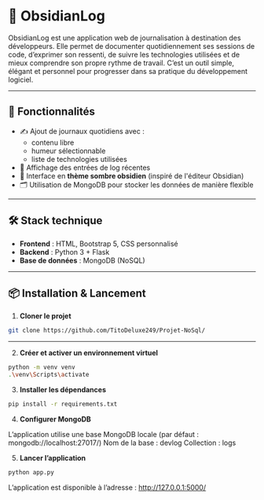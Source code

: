# 💎 ObsidianLog

ObsidianLog est une application web de journalisation à destination des développeurs. Elle permet de documenter quotidiennement ses sessions de code, d’exprimer son ressenti, de suivre les technologies utilisées et de mieux comprendre son propre rythme de travail. C’est un outil simple, élégant et personnel pour progresser dans sa pratique du développement logiciel.

---

## 🚀 Fonctionnalités

- ✍️ Ajout de journaux quotidiens avec :
  - contenu libre
  - humeur sélectionnable
  - liste de technologies utilisées
- 📅 Affichage des entrées de log récentes
- 🎨 Interface en **thème sombre obsidien** (inspiré de l'éditeur Obsidian)
- 🗂️ Utilisation de MongoDB pour stocker les données de manière flexible

---

## 🛠️ Stack technique

- **Frontend** : HTML, Bootstrap 5, CSS personnalisé
- **Backend** : Python 3 + Flask
- **Base de données** : MongoDB (NoSQL)

---

## 📦 Installation & Lancement

1. **Cloner le projet**
```bash
git clone https://github.com/TitoDeluxe249/Projet-NoSql/
```
---

2. **Créer et activer un environnement virtuel**
```bash
python -m venv venv
.\venv\Scripts\activate
```

3. **Installer les dépendances**
```bash
pip install -r requirements.txt
```

4. **Configurer MongoDB**

L’application utilise une base MongoDB locale (par défaut : mongodb://localhost:27017/)
Nom de la base : devlog
Collection : logs

5. **Lancer l’application**
```bash
python app.py
```
L’application est disponible à l’adresse : http://127.0.0.1:5000/


